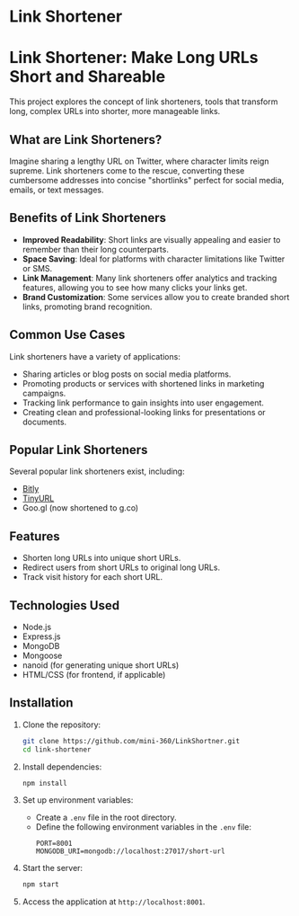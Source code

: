# Link Shortener
# Link Shortener: Make Long URLs Short and Shareable

This project explores the concept of link shorteners, tools that transform long, complex URLs into shorter, more manageable links.

## What are Link Shorteners?

Imagine sharing a lengthy URL on Twitter, where character limits reign supreme. Link shorteners come to the rescue, converting these cumbersome addresses into concise "shortlinks" perfect for social media, emails, or text messages.

## Benefits of Link Shorteners

- **Improved Readability**: Short links are visually appealing and easier to remember than their long counterparts.
- **Space Saving**: Ideal for platforms with character limitations like Twitter or SMS.
- **Link Management**: Many link shorteners offer analytics and tracking features, allowing you to see how many clicks your links get.
- **Brand Customization**: Some services allow you to create branded short links, promoting brand recognition.

## Common Use Cases

Link shorteners have a variety of applications:

- Sharing articles or blog posts on social media platforms.
- Promoting products or services with shortened links in marketing campaigns.
- Tracking link performance to gain insights into user engagement.
- Creating clean and professional-looking links for presentations or documents.

## Popular Link Shorteners

Several popular link shorteners exist, including:

- [Bitly](https://bitly.com)
- [TinyURL](https://tinyurl.com)
- Goo.gl (now shortened to g.co)

## Features

- Shorten long URLs into unique short URLs.
- Redirect users from short URLs to original long URLs.
- Track visit history for each short URL.

## Technologies Used

- Node.js
- Express.js
- MongoDB
- Mongoose
- nanoid (for generating unique short URLs)
- HTML/CSS (for frontend, if applicable)

## Installation

1. Clone the repository:

   ```bash
   git clone https://github.com/mini-360/LinkShortner.git
   cd link-shortener
   ```
2. Install dependencies:
   ```bash
   npm install
   ```
3. Set up environment variables:
    - Create a `.env` file in the root directory.
    - Define the following environment variables in the `.env` file:
      ```
      PORT=8001
      MONGODB_URI=mongodb://localhost:27017/short-url
      ```
4. Start the server:
    ```bash
    npm start
    ```
5. Access the application at `http://localhost:8001`.

